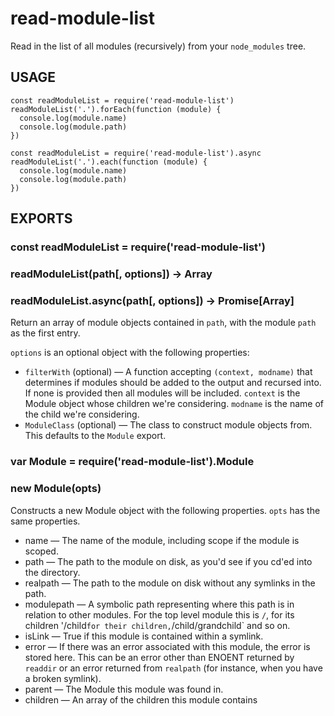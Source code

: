 # read-module-list

Read in the list of all modules (recursively) from your `node_modules` tree.

## USAGE

```
const readModuleList = require('read-module-list')
readModuleList('.').forEach(function (module) {
  console.log(module.name)
  console.log(module.path)
})
```
```
const readModuleList = require('read-module-list').async
readModuleList('.').each(function (module) {
  console.log(module.name)
  console.log(module.path)
})
```

## EXPORTS

### const readModuleList = require('read-module-list')
### readModuleList(path[, options]) → Array
### readModuleList.async(path[, options]) → Promise[Array]

Return an array of module objects contained in `path`, with the module
`path` as the first entry.

`options` is an optional object with the following properties:

* `filterWith` (optional) — A function accepting `(context, modname)` that
  determines if modules should be added to the output and recursed into.  If
  none is provided then all modules will be included. `context` is the Module object
  whose children we're considering. `modname` is the name of the child we're considering.
* `ModuleClass` (optional) — The class to construct module objects from.  This defaults to
  the `Module` export.

### var Module = require('read-module-list').Module
### new Module(opts)

Constructs a new Module object with the following properties. `opts` has the same properties.

* name — The name of the module, including scope if the module is scoped.
* path — The path to the module on disk, as you'd see if you cd'ed into the directory.
* realpath — The path to the module on disk without any symlinks in the path.
* modulepath — A symbolic path representing where this path is in relation
  to other modules.  For the top level module this is `/`, for its children
  '/child` for their children, `/child/grandchild` and so on.
* isLink — True if this module is contained within a symlink.
* error — If there was an error associated with this module, the error is
  stored here.  This can be an error other than ENOENT returned by `readdir`
  or an error returned from `realpath` (for instance, when you have a broken
  symlink).
* parent — The Module this module was found in.
* children — An array of the children this module contains
